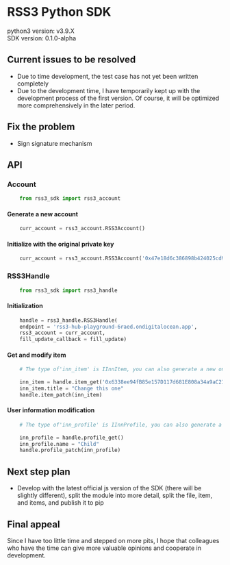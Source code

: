 # RSS3 Python SDK

python3 version: v3.9.X  
SDK version: 0.1.0-alpha

## Current issues to be resolved

* Due to time development, the test case has not yet been written completely
* Due to the development time, I have temporarily kept up with the development process of the first version. Of course, it will be optimized more comprehensively in the later period.

## Fix the problem

* Sign signature mechanism

## API

### Account

```python
    from rss3_sdk import rss3_account
```

#### Generate a new account

```python
    curr_account = rss3_account.RSS3Account()
```

#### Initialize with the original private key

```python
    curr_account = rss3_account.RSS3Account('0x47e18d6c386898b424025cd9db446f779ef24ad33a26c499c87bb3d9372540ba')
```

### RSS3Handle

```python
    from rss3_sdk import rss3_handle
```

#### Initialization

```python
    handle = rss3_handle.RSS3Handle(
    endpoint = 'rss3-hub-playground-6raed.ondigitalocean.app',
    rss3_account = curr_account,
    fill_update_callback = fill_update)
```

#### Get and modify item

```python
    # The type of'inn_item' is IInnItem, you can also generate a new one yourself
    
    inn_item = handle.item_get('0x6338ee94fB85e157D117d681E808a34a9aC21f31-item-1')
    inn_item.title = "Change this one"
    handle.item_patch(inn_item)
```

#### User information modification

```python
    # The type of'inn_profile' is IInnProfile, you can also generate a new one yourself
    
    inn_profile = handle.profile_get()
    inn_profile.name = "Child"
    handle.profile_patch(inn_profile)
```

## Next step plan

* Develop with the latest official js version of the SDK (there will be slightly different), split the module into more detail, split the file, item, and items, and publish it to pip


## Final appeal
 Since I have too little time and stepped on more pits, I hope that colleagues who have the time can give more valuable opinions and cooperate in development.
